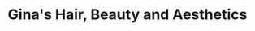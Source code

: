 ---
title: "Gina's Hair, Beauty and Aesthetics"
url: /chester/ginas-hair-beauty-and-aesthetics/
shop: Friseur
---